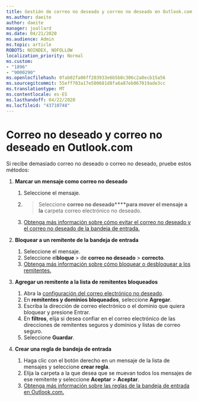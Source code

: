 ```yaml
---
title: Gestión de correo no deseado y correo no deseado en Outlook.com
ms.author: daeite
author: daeite
manager: joallard
ms.date: 04/21/2020
ms.audience: Admin
ms.topic: article
ROBOTS: NOINDEX, NOFOLLOW
localization_priority: Normal
ms.custom:
- "1896"
- "9000290"
ms.openlocfilehash: 0fab02fa06ff203933e6b5b8c306c2a8ecb15a56
ms.sourcegitcommit: 55eff703a17e500681d8fa6a87eb067019ade3cc
ms.translationtype: MT
ms.contentlocale: es-ES
ms.lasthandoff: 04/22/2020
ms.locfileid: "43710748"
---
```

# <a name="spam-and-junk-email-in-outlookcom"></a>Correo no deseado y correo no deseado en Outlook.com

Si recibe demasiado correo no deseado o correo no deseado, pruebe estos métodos:

1. **Marcar un mensaje como correo no deseado**
    1. Seleccione el mensaje.
    1.  > Seleccione **correo no deseado****para mover el mensaje a la** carpeta correo electrónico no deseado.
    1. [Obtenga más información sobre cómo evitar el correo no deseado y el correo no deseado de la bandeja de entrada.](https://support.office.com/article/a3ece97b-82f8-4a5e-9ac3-e92fa6427ae4?wt.mc_id=Office_Outlook_com_Alchemy)

1. **Bloquear a un remitente de la bandeja de entrada**
    1. Seleccione el mensaje.
    1. Seleccione el**bloque** > de **correo no deseado** > **correcto**.
    1. [Obtenga más información sobre cómo bloquear o desbloquear a los remitentes.](https://support.office.com/article/afba1c94-77bb-4f50-8b85-057cf52f4d5e?wt.mc_id=Office_Outlook_com_Alchemy)

1. **Agregar un remitente a la lista de remitentes bloqueados**
    1. Abra la [configuración del correo electrónico no deseado](https://outlook.live.com/mail/options/mail/junkEmail/blockedSendersAndDomainsV2).
    1. En **remitentes y dominios bloqueados**, seleccione **Agregar**.
    1. Escriba la dirección de correo electrónico o el dominio que quiera bloquear y presione Entrar.
    1. En **filtros**, elija si desea confiar en el correo electrónico de las direcciones de remitentes seguros y dominios y listas de correo seguro.
    1. Seleccione **Guardar**.

1. **Crear una regla de bandeja de entrada**
    1. Haga clic con el botón derecho en un mensaje de la lista de mensajes y seleccione **crear regla**.
    1. Elija la carpeta a la que desea que se muevan todos los mensajes de ese remitente y seleccione **Aceptar** > **Aceptar**.
    1. [Obtenga más información sobre las reglas de la bandeja de entrada en Outlook.com.](https://support.office.com/article/4b094371-a5d7-49bd-8b1b-4e4896a7cc5d?wt.mc_id=Office_Outlook_com_Alchemy)